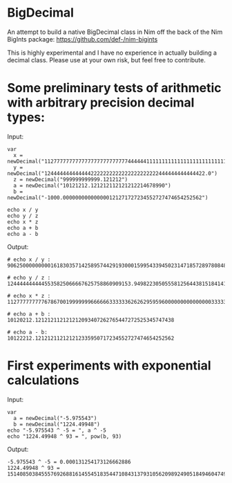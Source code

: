 # BigDecimal
An attempt to build a native BigDecimal class in Nim off the back of the Nim BigInts package: https://github.com/def-/nim-bigints

This is highly experimental and I have no experience in actually building a decimal class. Please use at your own risk, but feel free to contribute.

# Some preliminary tests of arithmetic with arbitrary precision decimal types:

Input:

    var
      x = newDecimal("112777777777777777777777777444444111111111111111111111111111111111444444444444444444444444777779999999999999999999999999999999999999999999999999999999999999999999999999999999999999999999999999999999999999999934.0")
      y = newDecimal("1244444444444442222222222222222222222444444444444422.0")
      z = newDecimal("999999999999.121212")
      a = newDecimal("10121212.121212112121212214678990")
      b = newDecimal("-1000.000000000000000121271727234552727474654252562")
  
    echo x / y
    echo y / z
    echo x * z
    echo a + b
    echo a - b
    
Output:

    # echo x / y :  
    90625000000000161830357142589574429193000159954339450231471857289780848499459693727052506943148357414243207436017985101914339047458766791490808059955137208949.5175572158242949872423988810273634086654860564131064180173149113983086154947520875673792399277247296682697161711778257678477574663173668058102941428904870672191000712421175015525922022021277318591703373623196820103530133682766399077474571973209235121950989515788442317129025949557
    
    # echo y / z :      
    1244444444445535825066667625758860909153.9498223050555812564438151841411877474580410660982131569923943165438070322166468991
    
    # echo x * z :
    112777777777678670019999999666666333333626262959596000000000000000333333333333040404000000333335555555262624269359999999999999999999999999999999999999999999999999999999999999999999999999999999999999999999999934000000000058.000008000000000
    
    # echo a + b :
    10120212.121212112121212093407262765447272525345747438
    
    # echo a - b:
    10122212.121212112121212335950717234552727474654252562
    
    
    
# First experiments with exponential calculations

Input:

    var
      a = newDecimal("-5.975543")
      b = newDecimal("1224.49948")
    echo "-5.975543 ^ -5 = ", a ^ -5
    echo "1224.49948 ^ 93 = ", pow(b, 93)

Output:

    -5.975543 ^ -5 = 0.000131254173126662886
    1224.49948 ^ 93 = 151408503845557692688161455451835447108431379310562098924905184946047495232330089520869458443924236560548387123650341098442981720802261916208953596118006180370925303743522295828040225912366152816909107734776067977664083437385502081437181220051456046474924292361686836920559344917448828075.222712034619105279651818260964290535195597667892958201436724766360511193555130344656098400628427608663827569617598350983466539576093349652128965891746764519526204773501798720547231828263232570323258336204178874031658184989115618939692323356264842333898299722548210927256162834874844807455759293580889759180946862143069572501479860330923104848828654110783949637763229615789299900456895449295821520704805116588168677694568238366578731331197022318771246362395890679808

